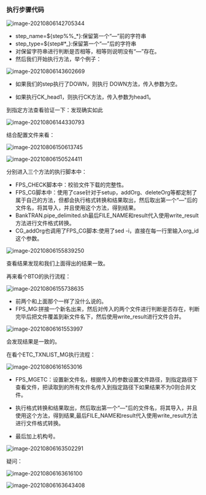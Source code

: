 ### 执行步骤代码

![image-20210806142705344](配置表执行步骤.assets/image-20210806142705344.png)

* step_name=${step%%_*}:保留第一个“—”前的字符串
* step_type=${step#*_}:保留第一个“—”后的字符串
* 对保留字符串进行判断是否相等，相等则说明没有“—”存在。
* 然后我们开始执行方法，举个例子：

![image-20210806143602669](配置表执行步骤.assets/image-20210806143602669.png)

* 如果我们的step执行了DOWN，则执行 DOWN方法，传入参数为空。

* 如果执行CK_head1，则执行CK方法，传入参数为head1。

到指定方法查看验证一下：发现确实如此

![image-20210806144330793](配置表执行步骤.assets/image-20210806144330793.png)

结合配置文件来看：

![image-20210806150613745](配置表执行步骤.assets/image-20210806150613745.png)

![image-20210806150524411](配置表执行步骤.assets/image-20210806150524411.png)

分别进入三个方法的执行脚本中：

* FPS_CHECK脚本中：校验文件下载的完整性。
* FPS_CG脚本中：使用了case针对于setup，addOrg、deleteOrg等都定制了属于自己的方法，但都会执行格式转换和结果取出，然后取出第一个“—"后的文件名，将其导入，并且使用这个方法，得到结果。
* BankTRAN.pipe_delimited.sh最后FILE_NAME和result代入使用write_result方法进行文件格式转换。
* CG_addOrg也调用了FPS_CG脚本:使用了sed -i，直接在每一行里输入org_id这个参数。

![image-20210806155839250](配置表执行步骤.assets/image-20210806155839250.png)

  查看结果发现和我们上面得出的结果一致。

再来看个BTO的执行流程：

![image-20210806155738635](配置表执行步骤.assets/image-20210806155738635.png)

* 前两个和上面那个一样了没什么说的。
* FPS_MG:拼接一个新名出来，然后对传入的两个文件进行判断是否存在，判断完毕后把文件覆盖到新文件名下，然后使用write_result进行文件合并。

![image-20210806161553997](配置表执行步骤.assets/image-20210806161553997.png)

会发现结果是一致的。



在看个ETC_TXNLIST_MG执行流程：

![image-20210806161653016](配置表执行步骤.assets/image-20210806161653016.png)

* FPS_MGETC：设置新文件名，根据传入的参数设置文件路径，到指定路径下查看文件，把读取到的所有文件名传入到指定路径下如果结果不为0则合并文件。

* 执行格式转换和结果取出，然后取出第一个“—"后的文件名，将其导入，并且使用这个方法，得到结果,最后FILE_NAME和result代入使用write_result方法进行文件格式转换。
* 最后加上机构号。

![image-20210806163502291](配置表执行步骤.assets/image-20210806163502291.png)



疑问：

![image-20210806163616100](配置表执行步骤.assets/image-20210806163616100.png)

![image-20210806163643408](配置表执行步骤.assets/image-20210806163643408.png)
